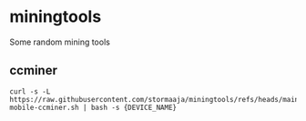 # miningtools
Some random mining tools

## ccminer

    curl -s -L https://raw.githubusercontent.com/stormaaja/miningtools/refs/heads/main/ccminer/setup-mobile-ccminer.sh | bash -s {DEVICE_NAME}
